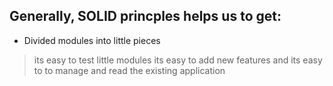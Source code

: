 ## Generally, SOLID princples helps us to get: 
* Divided modules into little pieces
> its easy to test little modules
> its easy to add new features
> and its easy to to manage and read the existing application


